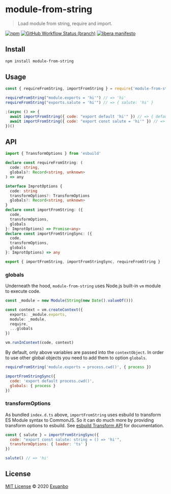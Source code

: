 # module-from-string

> Load module from string, require and import.

[![npm](https://img.shields.io/npm/v/module-from-string)](https://www.npmjs.com/package/module-from-string)
[![GitHub Workflow Status (branch)](https://img.shields.io/github/workflow/status/exuanbo/module-from-string/Node.js%20CI/main)](https://github.com/exuanbo/module-from-string/actions?query=workflow)
[![libera manifesto](https://img.shields.io/badge/libera-manifesto-lightgrey.svg)](https://liberamanifesto.com)


## Install

```sh
npm install module-from-string
```

## Usage

```js
const { requireFromString, importFromString } = require('module-from-string')

requireFromString("module.exports = 'hi'") // => 'hi'
requireFromString("exports.salute = 'hi'") // => { salute: 'hi' }

;(async () => {
  await importFromString({ code: "export default 'hi'" }) // => { default: 'hi' }
  await importFromString({ code: "export const salute = 'hi'" }) // => { salute: 'hi' }
})()
```

## API

```ts
import { TransformOptions } from 'esbuild'

declare const requireFromString: (
  code: string,
  globals?: Record<string, unknown>
) => any

interface ImprotOptions {
  code: string
  transformOptions?: TransformOptions
  globals?: Record<string, unknown>
}
declare const importFromString: ({
  code,
  transformOptions,
  globals
}: ImprotOptions) => Promise<any>
declare const importFromStringSync: ({
  code,
  transformOptions,
  globals
}: ImprotOptions) => any

export { importFromString, importFromStringSync, requireFromString }
```

### globals

Underneath the hood, `module-from-string` uses Node.js built-in `vm` module to execute code.

```ts
const _module = new Module(String(new Date().valueOf()))

const context = vm.createContext({
  exports: _module.exports,
  module: _module,
  require,
  ...globals
})

vm.runInContext(code, context)
```

By default, only above variables are passed into the `contextObject`. In order to use other global objects you need to add them to option `globals`.

```js
requireFromString('module.exports = process.cwd()', { process })

importFromStringSync({
  code: 'export default process.cwd()',
  globals: { process }
})
```

### transformOptions

As bundled `index.d.ts` above, `importFromString` uses esbuild to transform ES Module syntax to CommonJS. So it can do much more by providing transform options to esbuild. See [esbuild Transform API](https://esbuild.github.io/api/#transform-api) for documentation.

```js
const { salute } = importFromStringSync({
  code: "export const salute: string = () => 'hi'",
  transformOptions: { loader: 'ts' }
})

salute() // => 'hi'
```

## License

[MIT License](https://github.com/exuanbo/module-from-string/blob/main/LICENSE) © 2020 [Exuanbo](https://github.com/exuanbo)
